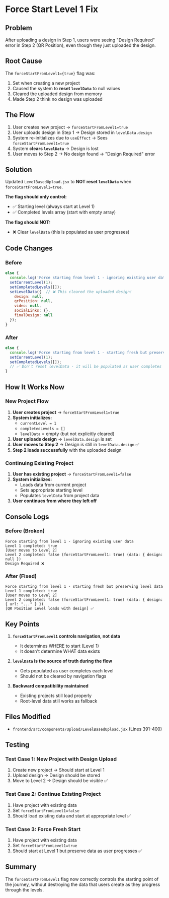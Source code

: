 # Force Start Level 1 Fix

## Problem
After uploading a design in Step 1, users were seeing "Design Required" error in Step 2 (QR Position), even though they just uploaded the design.

## Root Cause
The `forceStartFromLevel1={true}` flag was:
1. Set when creating a new project
2. Caused the system to **reset `levelData`** to null values
3. Cleared the uploaded design from memory
4. Made Step 2 think no design was uploaded

## The Flow
1. User creates new project → `forceStartFromLevel1=true`
2. User uploads design in Step 1 → Design stored in `levelData.design`
3. System re-initializes due to `useEffect` → Sees `forceStartFromLevel1=true`
4. System **clears `levelData`** → Design is lost
5. User moves to Step 2 → No design found → "Design Required" error

## Solution
Updated `LevelBasedUpload.jsx` to **NOT reset `levelData`** when `forceStartFromLevel1=true`.

**The flag should only control:**
- ✅ Starting level (always start at Level 1)
- ✅ Completed levels array (start with empty array)

**The flag should NOT:**
- ❌ Clear `levelData` (this is populated as user progresses)

## Code Changes

### Before
```javascript
else {
  console.log('Force starting from level 1 - ignoring existing user data');
  setCurrentLevel(1);
  setCompletedLevels([]);
  setLevelData({  // ❌ This cleared the uploaded design!
    design: null,
    qrPosition: null,
    video: null,
    socialLinks: {},
    finalDesign: null
  });
}
```

### After
```javascript
else {
  console.log('Force starting from level 1 - starting fresh but preserving level data');
  setCurrentLevel(1);
  setCompletedLevels([]);
  // ✅ Don't reset levelData - it will be populated as user completes each level
}
```

## How It Works Now

### New Project Flow
1. **User creates project** → `forceStartFromLevel1=true`
2. **System initializes:**
   - `currentLevel = 1`
   - `completedLevels = []`
   - `levelData` = empty (but not explicitly cleared)
3. **User uploads design** → `levelData.design` is set
4. **User moves to Step 2** → Design is still in `levelData.design` ✅
5. **Step 2 loads successfully** with the uploaded design

### Continuing Existing Project
1. **User has existing project** → `forceStartFromLevel1=false`
2. **System initializes:**
   - Loads data from current project
   - Sets appropriate starting level
   - Populates `levelData` from project data
3. **User continues from where they left off**

## Console Logs

### Before (Broken)
```
Force starting from level 1 - ignoring existing user data
Level 1 completed: true
[User moves to Level 2]
Level 2 completed: false (forceStartFromLevel1: true) (data: { design: null })
Design Required ❌
```

### After (Fixed)
```
Force starting from level 1 - starting fresh but preserving level data
Level 1 completed: true
[User moves to Level 2]
Level 2 completed: false (forceStartFromLevel1: true) (data: { design: { url: "..." } })
[QR Position Level loads with design] ✅
```

## Key Points

1. **`forceStartFromLevel1` controls navigation, not data**
   - It determines WHERE to start (Level 1)
   - It doesn't determine WHAT data exists

2. **`levelData` is the source of truth during the flow**
   - Gets populated as user completes each level
   - Should not be cleared by navigation flags

3. **Backward compatibility maintained**
   - Existing projects still load properly
   - Root-level data still works as fallback

## Files Modified
- `frontend/src/components/Upload/LevelBasedUpload.jsx` (Lines 391-400)

## Testing

### Test Case 1: New Project with Design Upload
1. Create new project → Should start at Level 1
2. Upload design → Design should be stored
3. Move to Level 2 → Design should be visible ✅

### Test Case 2: Continue Existing Project
1. Have project with existing data
2. Set `forceStartFromLevel1=false`
3. Should load existing data and start at appropriate level ✅

### Test Case 3: Force Fresh Start
1. Have project with existing data
2. Set `forceStartFromLevel1=true`
3. Should start at Level 1 but preserve data as user progresses ✅

## Summary
The `forceStartFromLevel1` flag now correctly controls the starting point of the journey, without destroying the data that users create as they progress through the levels.




